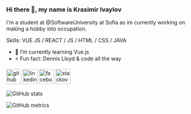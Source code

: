 ### Hi there 👋, my name is Krasimir Ivaylov
I'm a student at @SoftwareUniversity at Sofia as im currently working on making a hobby into occupation.

Skills: VUE JS / REACT / JS / HTML / CSS / JAVA

- 🌱 I’m currently learning Vue.js 
- ⚡ Fun fact: Dennis Lloyd & code all the way 


[<img src='https://cdn.jsdelivr.net/npm/simple-icons@3.0.1/icons/github.svg' alt='github' height='40'>](https://github.com/KrasiIvaylov)  [<img src='https://cdn.jsdelivr.net/npm/simple-icons@3.0.1/icons/linkedin.svg' alt='linkedin' height='40'>](https://www.linkedin.com/in/krasimir-ivaylov-3b6800198/)  [<img src='https://cdn.jsdelivr.net/npm/simple-icons@3.0.1/icons/facebook.svg' alt='facebook' height='40'>](https://www.facebook.com/krasivaylov)  [<img src='https://cdn.jsdelivr.net/npm/simple-icons@3.0.1/icons/stackoverflow.svg' alt='stackoverflow' height='40'>](https://stackoverflow.com/users/user:15108320)  

![GitHub stats](https://github-readme-stats.vercel.app/api?username=KrasiIvaylov&show_icons=true)  

![GitHub metrics](https://metrics.lecoq.io/KrasiIvaylov)  

